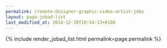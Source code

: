 ```yaml
---
permalink: /remote-designer-graphic-video-artist-jobs
layout: page-jobad-list
last_modified_at: 2018-12-20T18:54:13+0100
---
```

{% include render_jobad_list.html permalink=page.permalink %}
